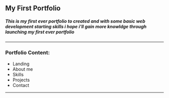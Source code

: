 ## My First Portfolio
##### This is my first ever portfolio to created and with some basic web development starting skills i hope i'll gain more knowldge through launching my first ever portfolio
---
### Portfolio Content:
- Landing
- About me
- Skills
- Projects
- Contact

--- 
